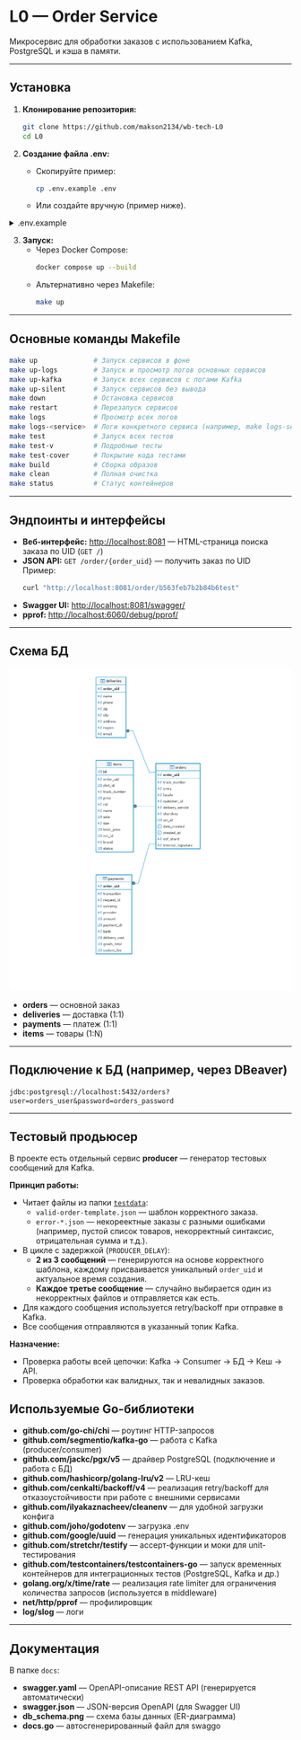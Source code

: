 
# L0 — Order Service

Микросервис для обработки заказов с использованием Kafka, PostgreSQL и кэша в памяти. 

---

## Установка

1. **Клонирование репозитория:**
    ```bash
    git clone https://github.com/makson2134/wb-tech-L0
    cd L0
    ```

2. **Создание файла .env:**
    - Скопируйте пример:
      ```bash
      cp .env.example .env
      ```
    - Или создайте вручную (пример ниже).
    

<details>
<summary>.env.example</summary>

```env
# HTTP сервер
HTTP_ADDR=:8081
HTTP_READ_TIMEOUT=30s
HTTP_WRITE_TIMEOUT=30s
HTTP_SHUTDOWN_TIMEOUT=30s

# PostgreSQL
DB_HOST=postgres
DB_PORT=5432
DB_USER=orders_user
DB_PASSWORD=orders_password
DB_NAME=orders
DB_SSLMODE=disable

# Kafka
KAFKA_BROKERS=kafka:9093
KAFKA_TOPIC=orders

# Кэш
CACHE_SIZE=200
CACHE_TTL=2m

# Rate Limiter
RATE_LIMITER_RPS=10
RATE_LIMITER_BURST=20
RATE_LIMITER_ENABLED=true

# Продюсер
PRODUCER_DATA_PATH=testdata
PRODUCER_DELAY=2s

# pprof
PPROF_ENABLED=true
PPROF_ADDR=:6060
PPROF_WEB_PORT=8080
```
</details>

3. **Запуск:**
    - Через Docker Compose:
      ```bash
      docker compose up --build
      ```
    - Альтернативно через Makefile:
      ```bash
      make up
      ```

---

## Основные команды Makefile

```bash
make up              # Запуск сервисов в фоне
make up-logs         # Запуск и просмотр логов основных сервисов
make up-kafka        # Запуск всех сервисов с логами Kafka
make up-silent       # Запуск сервисов без вывода
make down            # Остановка сервисов
make restart         # Перезапуск сервисов
make logs            # Просмотр всех логов
make logs-<service>  # Логи конкретного сервиса (например, make logs-server)
make test            # Запуск всех тестов
make test-v          # Подробные тесты
make test-cover      # Покрытие кода тестами
make build           # Сборка образов
make clean           # Полная очистка
make status          # Статус контейнеров
```

---

## Эндпоинты и интерфейсы

- **Веб-интерфейс:** [http://localhost:8081](http://localhost:8081) — HTML-страница поиска заказа по UID (`GET /`)
- **JSON API:** `GET /order/{order_uid}` — получить заказ по UID  
  Пример:
  ```bash
  curl "http://localhost:8081/order/b563feb7b2b84b6test"
  ```
- **Swagger UI:** [http://localhost:8081/swagger/](http://localhost:8081/swagger/)
- **pprof:** [http://localhost:6060/debug/pprof/](http://localhost:6060/debug/pprof/)

---

## Схема БД

![ER Diagram](docs/db_schema.png)

- **orders** — основной заказ
- **deliveries** — доставка (1:1)
- **payments** — платеж (1:1)
- **items** — товары (1:N)

---

## Подключение к БД (например, через DBeaver)

```
jdbc:postgresql://localhost:5432/orders?user=orders_user&password=orders_password
```

---

## Тестовый продьюсер

В проекте есть отдельный сервис **producer** — генератор тестовых сообщений для Kafka.

**Принцип работы:**

- Читает файлы из папки [`testdata`](testdata):
    - `valid-order-template.json` — шаблон корректного заказа.
    - `error-*.json` — некореектные заказы с разными ошибками (например, пустой список товаров, некорректный синтаксис, отрицательная сумма и т.д.).
- В цикле с задержкой (`PRODUCER_DELAY`):
    - **2 из 3 сообщений** — генерируются на основе корректного шаблона, каждому присваивается уникальный `order_uid` и актуальное время создания.
    - **Каждое третье сообщение** — случайно выбирается один из некорректных файлов и отправляется как есть.
- Для каждого сообщения используется retry/backoff при отправке в Kafka.
- Все сообщения отправляются в указанный топик Kafka.

**Назначение:**
- Проверка работы всей цепочки: Kafka → Consumer → БД → Кеш → API.
- Проверка обработки как валидных, так и невалидных заказов.


## Используемые Go-библиотеки

- **github.com/go-chi/chi** — роутинг HTTP-запросов 
- **github.com/segmentio/kafka-go** — работа с Kafka (producer/consumer)
- **github.com/jackc/pgx/v5** — драйвер PostgreSQL (подключение и работа с БД)
- **github.com/hashicorp/golang-lru/v2** — LRU-кеш 
- **github.com/cenkalti/backoff/v4** — реализация retry/backoff для отказоустойчивости при работе с внешними сервисами
- **github.com/ilyakaznacheev/cleanenv** — для удобной загрузки конфига
- **github.com/joho/godotenv** — загрузка .env
- **github.com/google/uuid** — генерация уникальных идентификаторов 
- **github.com/stretchr/testify** — ассерт-функции и моки для unit-тестирования
- **github.com/testcontainers/testcontainers-go** — запуск временных контейнеров для интеграционных тестов (PostgreSQL, Kafka и др.)
- **golang.org/x/time/rate** — реализация rate limiter для ограничения количества запросов (используется в middleware)
- **net/http/pprof** — профилировщик
- **log/slog** — логи



---


## Документация

В папке `docs`:

- **swagger.yaml** — OpenAPI-описание REST API (генерируется автоматически)
- **swagger.json** — JSON-версия OpenAPI (для Swagger UI)
- **db_schema.png** — схема базы данных (ER-диаграмма)
- **docs.go** — автосгенерированный файл для swaggo



